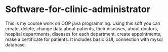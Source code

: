 # Software-for-clinic-administrator
This is my course work on OOP java programming. Using this soft you can create, delete, change data about patients, their diseases, about doctors, hospital departments, diseases for each department, create appointments, make a certificate for patients. It includes basic GUI, connection with mysql database.

